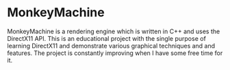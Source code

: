 # MonkeyMachine

MonkeyMachine is a rendering engine which is written in C++ and uses the DirectX11 API. This is an educational project with the single purpose of 
learning DirectX11 and demonstrate various graphical techniques and and features. The project is constantly improving when I have some free time for it.
